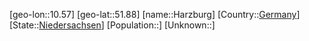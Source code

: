 ﻿---
location: [51.88,10.57]
type: City
tags:
- geo/City


SpocWebEntityId: 30785
isDeleted: false
confidential: public

---
[geo-lon::10.57]
[geo-lat::51.88]
[name::Harzburg]
[Country::[Germany](geo/Continent/Europe/Germany.md)]
[State::[Niedersachsen](geo/Continent/Europe/Germany/Niedersachsen.md)]
[Population::]
[Unknown::]

